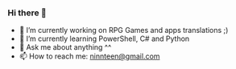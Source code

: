 ### Hi there 👋

- 🔭 I’m currently working on RPG Games and apps translations ;)
- 🌱 I’m currently learning PowerShell, C# and Python
- 💬 Ask me about anything ^^
- 📫 How to reach me: ninnteen@gmail.com

